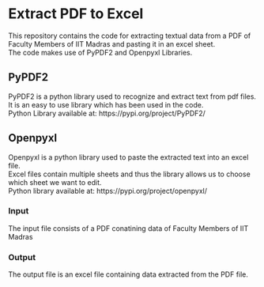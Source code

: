 <h1>Extract PDF to Excel</h1>

This repository contains the code for extracting textual data from a PDF of Faculty Members of IIT Madras and pasting it in an excel sheet. <br>
The code makes use of PyPDF2 and Openpyxl Libraries.

<h2>PyPDF2</h2>
PyPDF2 is a python library used to recognize and extract text from pdf files.<br>
It is an easy to use library which has been used in the code.<br>
Python Library available at: https://pypi.org/project/PyPDF2/

<h2>Openpyxl</h2>
Openpyxl is a python library used to paste the extracted text into an excel file.<br>
Excel files contain multiple sheets and thus the library allows us to choose which sheet we want to edit.<br>
Python library available at: https://pypi.org/project/openpyxl/

<h3>Input</h3>
The input file consists of a PDF conatining data of Faculty Members of IIT Madras

<h3>Output</h3>
The output file is an excel file containing data extracted from the PDF file.
